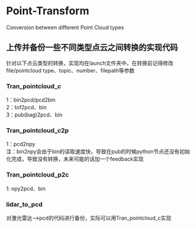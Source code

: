 # Point-Transform
Conversion between different Point Cloud types
## 上传并备份一些不同类型点云之间转换的实现代码<br>
针对以下点云类型的转换，实现均在launch文件夹中，在转换前记得修改file/pointcloud type、topic、number、filepath等参数<br>
### Tran_pointcloud_c<br>
1：bin2pcd/pcd2bin <br>
2：tof2pcd、bin<br>
3：pub(bag)2pcd、bin<br>
### Tran_pointcloud_c2p<br>
1：pcd2npy<br>
注：bin2npy会由于bin的读取速度快，导致在pub的时候python节点还没有初始化完成，导致没有转换，未来可能的话加一个feedback实现<br>
### Tran_pointcloud_p2c<br>
1: npy2pcd、bin<br>
### lidar_to_pcd<br>
对激光雷达-->pcd的代码进行备份，实际可以用Tran_pointcloud_c实现
